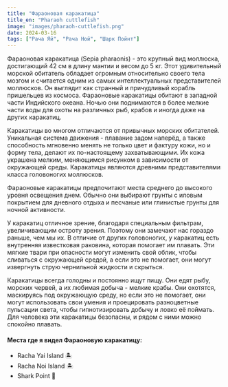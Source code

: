 ```yaml
---
title: "Фараоновая каракатица"
title_en: "Pharaoh cuttlefish"
image: "images/pharaoh-cuttlefish.png"
date: 2024-03-16
tags: ["Рача Яй", "Рача Ной", "Шарк Пойнт"]
---
```


Фараоновая каракатица (Sepia pharaonis) - это крупный вид моллюска, достигающий 42 см в длину мантии и весом до 5 кг. Этот удивительный морской обитатель обладает огромным относительно своего тела мозгом и считается одним из самых интеллектуальных представителей моллюсков. Он выглядит как странный и причудливый корабль пришельцев из космоса. Фараоновые каракатицы обитают в западной части Индийского океана. Ночью они поднимаются в более мелкие части воды для охоты на различных рыб, крабов и иногда даже на других каракатиц.

Каракатицы во многом отличаются от привычных морских обитателей. Уникальная система движения - плавание задом наперёд, а также способность мгновенно менять не только цвет и фактуру кожи, но и форму тела, делают их по-настоящему захватывающими. Их кожа украшена мелким, меняющимся рисунком в зависимости от окружающей среды. Каракатицы являются древними представителями класса головоногих моллюсков.

Фараоновые каракатицы предпочитают места среднего до высокого уровня освещения днем. Обычно они выбирают грунты с иловым покрытием для дневного отдыха и песчаные или глинистые грунты для ночной активности.

У каракатиц отличное зрение, благодаря специальным фильтрам, увеличивающим остроту зрения. Поэтому они замечают нас гораздо раньше, чем мы их. В отличие от других головоногих, у каракатиц есть внутренняя известковая раковина, которая помогает им плавать. Эти мягкие твари при опасности могут изменить свой облик, чтобы сливаться с окружающей средой, а если это не помогает, они могут извергнуть струю чернильной жидкости и скрыться.

Каракатицы всегда голодны и постоянно ищут пищу. Они едят рыбу, морских червей, а их любимая добыча - мелкие крабы. Они охотятся, маскируясь под окружающую среду, но если это не помогает, они могут использовать свои умения и проецировать разноцветные пульсации света, чтобы гипнотизировать добычу и ловко её поймать. Для человека эти каракатицы безопасны, и рядом с ними можно спокойно плавать.

#### Места где я видел Фараоновую каракатицу:
- Racha Yai Island 🏝️
- Racha Noi Island 🏝️
- Shark Point 🦈
